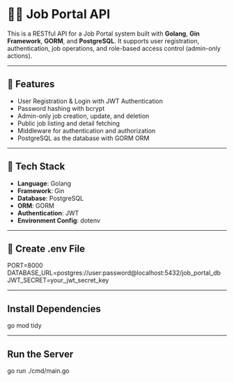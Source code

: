 # 🧑‍💼 Job Portal API

This is a RESTful API for a Job Portal system built with **Golang**, **Gin Framework**, **GORM**, and **PostgreSQL**. It supports user registration, authentication, job operations, and role-based access control (admin-only actions).

---

## 🚀 Features

- User Registration & Login with JWT Authentication
- Password hashing with bcrypt
- Admin-only job creation, update, and deletion
- Public job listing and detail fetching
- Middleware for authentication and authorization
- PostgreSQL as the database with GORM ORM

---

## 🧱 Tech Stack

- **Language**: Golang
- **Framework**: Gin
- **Database**: PostgreSQL
- **ORM**: GORM
- **Authentication**: JWT
- **Environment Config**: dotenv

---
## 🔐 Create .env File
PORT=8000
DATABASE_URL=postgres://user:password@localhost:5432/job_portal_db
JWT_SECRET=your_jwt_secret_key

---

## Install Dependencies

go mod tidy

---
## Run the Server
go run ./cmd/main.go

